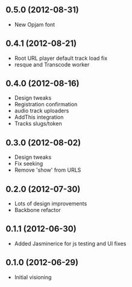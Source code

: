 ## 0.5.0 (2012-08-31)

 - New Opjam font

## 0.4.1 (2012-08-21)

 - Root URL player default track load fix
 - resque and Transcode worker 
 
## 0.4.0 (2012-08-16)

 - Design tweaks
 - Registration confirmation
 - audio track uploaders
 - AddThis integration
 - Tracks slugs/token

## 0.3.0 (2012-08-02)

 - Design tweaks
 - Fix seeking
 - Remove 'show' from URLS

## 0.2.0 (2012-07-30)

 - Lots of design improvements
 - Backbone refactor

## 0.1.1 (2012-06-30)

  - Added Jasminerice for js testing and UI fixes

## 0.1.0 (2012-06-29)

  - Initial visioning

